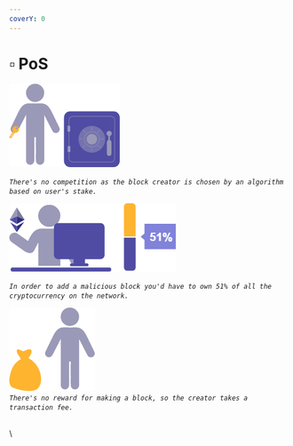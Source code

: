 ```yaml
---
coverY: 0
---
```


# ▫ PoS

![](<../../.gitbook/assets/image (16).png>)

_`There's no competition as the block creator is chosen by an algorithm based on user's stake.`_

![](<../../.gitbook/assets/image (9) (1).png>)

_`In order to add a malicious block you'd have to own 51% of all the cryptocurrency on the network.`_

![](<../../.gitbook/assets/image (8) (1).png>)\
_`There's no reward for making a block, so the creator takes a transaction fee.`_

[\
](https://guarda.com/staking/validation-status/)\
